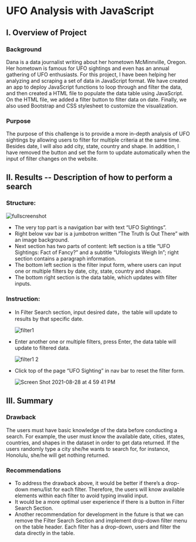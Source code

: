 # UFO Analysis with JavaScript

## I. Overview of Project

### Background

Dana is a data journalist writing about her hometown McMinnville, Oregon. Her hometown is famous for UFO sightings and even has an annual gathering of UFO enthusiasts. For this project, I have been helping her analyzing and scraping a set of data in JavaScript format. We have created an app to deploy JavaScript functions to loop through and filter the data, and then created a HTML file to populate the data table using JavaScript. On the HTML file, we added a filter button to filter data on date. Finally, we also used Bootstrap and CSS stylesheet to customize the visualization.


### Purpose

The purpose of this challenge is to provide a more in-depth analysis of UFO sightings by allowing users to filter for multiple criteria at the same time. Besides date, I will also add city, state, country and shape. In addition, I have removed the button and set the form to update automatically when the input of filter changes on the website. 

## II. Results -- Description of how to perform a search


### Structure:

![fullscreenshot](https://user-images.githubusercontent.com/84211948/131237166-d1447637-c5dd-4957-9df2-3202cd8b2f0b.png)

-	The very top part is a navigation bar with text “UFO Sightings”.
-	Right below vav bar is a jumbotron written “The Truth Is Out There” with an image background.
-	Next section has two parts of content: left section is a title “UFO Sightings: Fact of Fancy?” and a subtitle “Ufologists Weigh In”; right section contains a paragraph information.
-	The bottom left section is the filter input form, where users can input one or multiple filters by date, city, state, country and shape.
-	The bottom right section is the data table, which updates with filter inputs.

### Instruction:
-	In Filter Search section, input desired date，the table will update to results by that specific date.
  
    ![filter1](https://user-images.githubusercontent.com/84211948/131237250-6408858b-79d5-4e4b-a6ed-2eab73f8cd81.png)

-	Enter another one or multiple filters, press Enter, the data table will update to filtered data.
  
    ![filter1 2](https://user-images.githubusercontent.com/84211948/131237256-bd1067c8-44db-4fd1-8948-4ef3b89b914f.png)

-	Click top of the page “UFO Sighting” in nav bar to reset the filter form.
  
    ![Screen Shot 2021-08-28 at 4 59 41 PM](https://user-images.githubusercontent.com/84211948/131237263-12bef0b1-d976-43b2-94f4-388e2c73a24f.png)


## III. Summary

### Drawback

The users must have basic knowledge of the data before conducting a search. For example, the user must know the available date, cities, states, countries, and shapes in the dataset in order to get data returned. If the users randomly type a city she/he wants to search for, for instance, Honolulu, she/he will get nothing returned. 

### Recommendations

-	To address the drawback above, it would be better if there’s a drop-down menu/list for each filter. Therefore, the users will know available elements within each filter to avoid typing invalid input. 
-	It would be a more optimal user experience if there is a button in Filter Search Section.
-	Another recommendation for development in the future is that we can remove the Filter Search Section and implement drop-down filter menu on the table header. Each filter has a drop-down, users and filter the data directly in the table.


